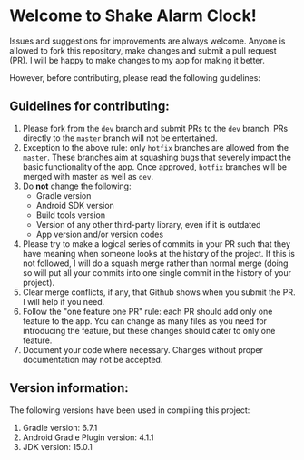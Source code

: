 # Welcome to Shake Alarm Clock!

Issues and suggestions for improvements are always welcome. Anyone is allowed to fork this repository, make changes and submit a pull request (PR). I will be happy to make changes to my app for making it better.

However, before contributing, please read the following guidelines:

## Guidelines for contributing:
1. Please fork from the `dev` branch and submit PRs to the `dev` branch. PRs directly to the `master` branch will not be entertained.
1. Exception to the above rule: only `hotfix` branches are allowed from the `master`. These branches aim at squashing bugs that severely impact the basic functionality of the app. Once approved, `hotfix` branches will be merged with master as well as `dev`.
1. Do **not** change the following:
   - Gradle version
   - Android SDK version
   - Build tools version
   - Version of any other third-party library, even if it is outdated
   - App version and/or version codes
1. Please try to make a logical series of commits in your PR such that they have meaning when someone looks at the history of the project. If this is not followed, I will do a squash merge rather than normal merge (doing so will put all your commits into one single commit in the history of your project).
1. Clear merge conflicts, if any, that Github shows when you submit the PR. I will help if you need.
1. Follow the "one feature one PR" rule: each PR should add only one feature to the app. You can change as many files as you need for introducing the feature, but these changes should cater to only one feature.
1. Document your code where necessary. Changes without proper documentation may not be accepted.

## Version information:
The following versions have been used in compiling this project:

1. Gradle version: 6.7.1
1. Android Gradle Plugin version: 4.1.1
1. JDK version: 15.0.1
